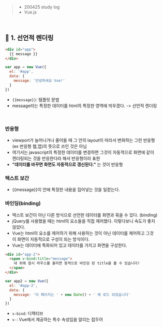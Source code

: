 > - 200425 study log
> - Vue.js

<br>

## 🔖 1. **선언적 렌더링**

```html
<div id="app">
  {{ message }}
</div>
```
```javascript
var app = new Vue({
  el: '#app',
  data: {
    message: '안녕하세요 Vue!'
  }
})
```
- `{{message}}`: 템플릿 문법
- message라는 특정한 데이터를 html의 특정한 영역에 띄우겠다. -> 선언적 렌더링

<br>

### 반응형

- viewport가 늘어나거나 줄어들 때 그 안의 layout이 따라서 변화하는 그런 반응형(ex 반응형 웹,앱)의 뜻으로 쓰인 것은 아님
- 여기서는 javascript의 특정한 데이터를 변경하면 그것이 자동적으로 화면에 같이 렌더링되는 것을 반응한다라 해서 반응형이라 표현  
- **"데이터를 바꾸면 화면도 자동적으로 갱신된다."** 는 것이 반응형

### 텍스트 보간

- {{message}}이 안에 특정한 내용을 집어넣는 것을 일컫는다.


### 바인딩(binding)

- 텍스트 보간이 아닌 다른 방식으로 선언한 데이터를 화면과 묶을 수 있다. (binding)
- jQuery를 사용했을 때는 html의 요소들을 직접 제어했다. 이렇다보니 속도가 좋지 않았다. 
- Vue는 html의 요소를 제어하기 위해 사용하는 것이 아닌 데이터를 제어하고 그것이 화면이 자동적으로 구성이 되는 방식이다.
- Vue는 데이터에 특화되어 있고 데이터를 가지고 화면을 구성한다.

```html
<div id="app-2">
  <span v-bind:title="message">
    내 위에 잠시 마우스를 올리면 동적으로 바인딩 된 title을 볼 수 있습니다!
  </span>
</div>
```
```javascript
var app2 = new Vue({
  el: '#app-2',
  data: {
    message: '이 페이지는 ' + new Date() + ' 에 로드 되었습니다'
  }
})
```
- `v-bind`: 디렉티브 
- `v-`: Vue에서 제공하는 특수 속성임을 알리는 접두어
